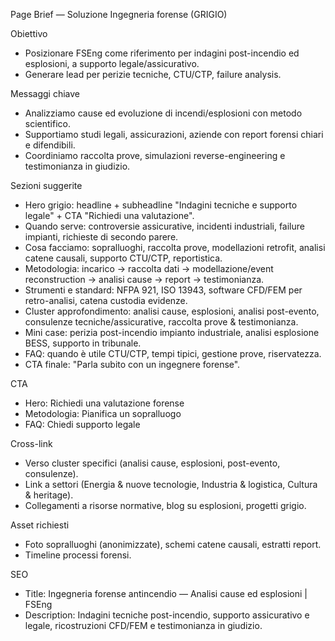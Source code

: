 Page Brief — Soluzione Ingegneria forense (GRIGIO)

Obiettivo
- Posizionare FSEng come riferimento per indagini post-incendio ed esplosioni, a supporto legale/assicurativo.
- Generare lead per perizie tecniche, CTU/CTP, failure analysis.

Messaggi chiave
- Analizziamo cause ed evoluzione di incendi/esplosioni con metodo scientifico.
- Supportiamo studi legali, assicurazioni, aziende con report forensi chiari e difendibili.
- Coordiniamo raccolta prove, simulazioni reverse-engineering e testimonianza in giudizio.

Sezioni suggerite
- Hero grigio: headline + subheadline "Indagini tecniche e supporto legale" + CTA "Richiedi una valutazione".
- Quando serve: controversie assicurative, incidenti industriali, failure impianti, richieste di secondo parere.
- Cosa facciamo: sopralluoghi, raccolta prove, modellazioni retrofit, analisi catene causali, supporto CTU/CTP, reportistica.
- Metodologia: incarico → raccolta dati → modellazione/event reconstruction → analisi cause → report → testimonianza.
- Strumenti e standard: NFPA 921, ISO 13943, software CFD/FEM per retro-analisi, catena custodia evidenze.
- Cluster approfondimento: analisi cause, esplosioni, analisi post-evento, consulenze tecniche/assicurative, raccolta prove & testimonianza.
- Mini case: perizia post-incendio impianto industriale, analisi esplosione BESS, supporto in tribunale.
- FAQ: quando è utile CTU/CTP, tempi tipici, gestione prove, riservatezza.
- CTA finale: "Parla subito con un ingegnere forense".

CTA
- Hero: Richiedi una valutazione forense
- Metodologia: Pianifica un sopralluogo
- FAQ: Chiedi supporto legale

Cross-link
- Verso cluster specifici (analisi cause, esplosioni, post-evento, consulenze).
- Link a settori (Energia & nuove tecnologie, Industria & logistica, Cultura & heritage).
- Collegamenti a risorse normative, blog su esplosioni, progetti grigio.

Asset richiesti
- Foto sopralluoghi (anonimizzate), schemi catene causali, estratti report.
- Timeline processi forensi.

SEO
- Title: Ingegneria forense antincendio — Analisi cause ed esplosioni | FSEng
- Description: Indagini tecniche post-incendio, supporto assicurativo e legale, ricostruzioni CFD/FEM e testimonianza in giudizio.


